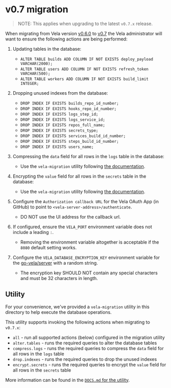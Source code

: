 # v0.7 migration

> NOTE: This applies when upgrading to the latest `v0.7.x` release.

When migrating from Vela version [v0.6.0](../../releases/v0.6.0.md) to [v0.7](../../releases/v0.7.md) the Vela administrator will want to ensure the following actions are being performed:

1. Updating tables in the database:
   * `ALTER TABLE builds ADD COLUMN IF NOT EXISTS deploy_payload VARCHAR(2000);`
   * `ALTER TABLE users ADD COLUMN IF NOT EXISTS refresh_token VARCHAR(500);`
   * `ALTER TABLE workers ADD COLUMN IF NOT EXISTS build_limit INTEGER;`

1. Dropping unused indexes from the database:
   * `DROP INDEX IF EXISTS builds_repo_id_number;`
   * `DROP INDEX IF EXISTS hooks_repo_id_number;`
   * `DROP INDEX IF EXISTS logs_step_id;`
   * `DROP INDEX IF EXISTS logs_service_id;`
   * `DROP INDEX IF EXISTS repos_full_name;`
   * `DROP INDEX IF EXISTS secrets_type;`
   * `DROP INDEX IF EXISTS services_build_id_number;`
   * `DROP INDEX IF EXISTS steps_build_id_number;`
   * `DROP INDEX IF EXISTS users_name;`

1. Compressing the `data` field for all rows in the `logs` table in the database:
   * Use the `vela-migration` utility following [the documentation](DOCS.md).

1. Encrypting the `value` field for all rows in the `secrets` table in the database:
   * Use the `vela-migration` utility following [the documentation](DOCS.md).

1. Configure the `Authorization callback URL` for the Vela OAuth App (in GitHub) to point to `<vela-server-address>/authenticate`.
   * DO NOT use the UI address for the callback url.

1. If configured, ensure the `VELA_PORT` environment variable does not include a leading `:`.
   * Removing the environment variable altogether is acceptable if the `8080` default setting works.

1. Configure the `VELA_DATABASE_ENCRYPTION_KEY` environment variable for the [go-vela/server](https://github.com/go-vela/server) with a random string.
   * The encryption key SHOULD NOT contain any special characters and must be 32 characters in length.

## Utility

For your convenience, we've provided a `vela-migration` utility in this directory to help execute the database operations.

This utility supports invoking the following actions when migrating to `v0.7.x`:

* `all` - run all supported actions (below) configured in the migration utility
* `alter.tables` - runs the required queries to alter the database tables
* `compress.logs` - runs the required queries to compress the `data` field for all rows in the `logs` table
* `drop.indexes` - runs the required queries to drop the unused indexes
* `encrypt.secrets` - runs the required queries to encrypt the `value` field for all rows in the `secrets` table

More information can be found in the [`DOCS.md` for the utility](DOCS.md).
